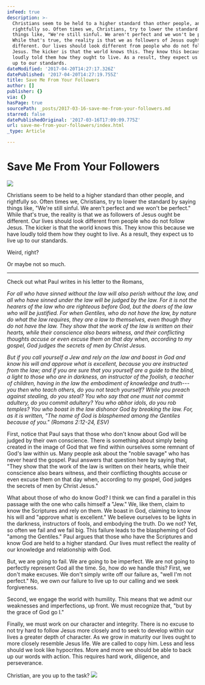 ```yaml
---
inFeed: true
description: >-
  Christians seem to be held to a higher standard than other people, and
  rightfully so. Often times we, Christians, try to lower the standard by saying
  things like, "We're still sinful. We aren't perfect and we won't be perfect."
  While that's true, the reality is that we as followers of Jesus ought be
  different. Our lives should look different from people who do not follow
  Jesus. The kicker is that the world knows this. They know this because we have
  loudly told them how they ought to live. As a result, they expect us to live
  up to our standards.
dateModified: '2017-04-20T14:27:17.326Z'
datePublished: '2017-04-20T14:27:19.755Z'
title: Save Me From Your Followers
author: []
publisher: {}
via: {}
hasPage: true
sourcePath: _posts/2017-03-16-save-me-from-your-followers.md
starred: false
datePublishedOriginal: '2017-03-16T17:09:09.775Z'
url: save-me-from-your-followers/index.html
_type: Article

---
```

# Save Me From Your Followers
![](https://the-grid-user-content.s3-us-west-2.amazonaws.com/444f056b-6728-467d-bf4e-bb1e93cdd348.jpg)

Christians seem to be held to a higher standard than other people, and rightfully so. Often times we, Christians, try to lower the standard by saying things like, "We're still sinful. We aren't perfect and we won't be perfect." While that's true, the reality is that we as followers of Jesus ought be different. Our lives should look different from people who do not follow Jesus. The kicker is that the world knows this. They know this because we have loudly told them how they ought to live. As a result, they expect us to live up to our standards.

Weird, right?

Or maybe not so much.

---

Check out what Paul writes in his letter to the Romans,

_For all who have sinned without the law will also perish without the law, and all who have sinned under the law will be judged by the law. For it is not the hearers of the law who are righteous before God, but the doers of the law who will be justified. For when Gentiles, who do not have the law, by nature do what the law requires, they are a law to themselves, even though they do not have the law. They show that the work of the law is written on their hearts, while their conscience also bears witness, and their conflicting thoughts accuse or even excuse them on that day when, according to my gospel, God judges the secrets of men by Christ Jesus._

_But if you call yourself a Jew and rely on the law and boast in God and know his will and approve what is excellent, because you are instructed from the law; and if you are sure that you yourself are a guide to the blind, a light to those who are in darkness, an instructor of the foolish, a teacher of children, having in the law the embodiment of knowledge and truth---you then who teach others, do you not teach yourself? While you preach against stealing, do you steal? You who say that one must not commit adultery, do you commit adultery? You who abhor idols, do you rob temples? You who boast in the law dishonor God by breaking the law. For, as it is written, "The name of God is blasphemed among the Gentiles because of you." (Romans 2:12-24, ESV)_

First, notice that Paul says that those who don't know about God will be judged by their own conscience. There is something about simply being created in the image of God that we find within ourselves some remnant of God's law within us. Many people ask about the "noble savage" who has never heard the gospel. Paul answers that question here by saying that, "They show that the work of the law is written on their hearts, while their conscience also bears witness, and their conflicting thoughts accuse or even excuse them on that day when, according to my gospel, God judges the secrets of men by Christ Jesus."

What about those of who do know God? I think we can find a parallel in this passage with the one who calls himself a "Jew." We, like them, claim to know the Scriptures and rely on them. We boast in God, claiming to know his will and "approve what is excellent." We believe ourselves to be lights in the darkness, instructors of fools, and embodying the truth. Do we not? Yet, so often we fail and we fail big. This failure leads to the blaspheming of God "among the Gentiles." Paul argues that those who have the Scriptures and know God are held to a higher standard. Our lives must reflect the reality of our knowledge and relationship with God.

But, we are going to fail. We are going to be imperfect. We are not going to perfectly represent God all the time. So, how do we handle this? First, we don't make excuses. We don't simply write off our failure as, "well I'm not perfect." No, we own our failure to live up to our calling and we seek forgiveness.

Second, we engage the world with humility. This means that we admit our weaknesses and imperfections, up front. We must recognize that, "but by the grace of God go I."

Finally, we must work on our character and integrity. There is no excuse to not try hard to follow Jesus more closely and to seek to develop within our lives a greater depth of character. As we grow in maturity our lives ought to more closely resemble Jesus life. We are called to copy him. Less and less should we look like hypocrites. More and more we should be able to back up our words with action. This requires hard work, diligence, and perseverance.

Christian, are you up to the task?
![](https://the-grid-user-content.s3-us-west-2.amazonaws.com/1d91cef8-be6d-452d-b964-77286c7d5b98.jpg)